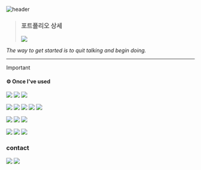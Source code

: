 ![header](https://capsule-render.vercel.app/api?type=waving&color=gradient&customColorList=6&text=PigKidney&animation=fadeIn&fontSize=30&height=100&fontAlign=15&fontAlignY=75&desc=Github&descSize=22&descAlign=28&descAlignY=77&fontColor=4D377B)

>### 포트폴리오 상세
> <a href="https://pigkideny.notion.site/Yang-Gwonmo-bbb56b1f4b914eadbbbaf2409a49bb04" target="_blank"><img src="https://img.shields.io/badge/notion-000000?style=for-the-badge&logo=notion&logoColor=white"/></a>


*The way to get started is to quit talking and begin doing.* 
 
***   
      

> [!IMPORTANT]
> #### ⚙️ Once I've used
><img src="https://img.shields.io/badge/java-5382a1?style=for-the-badge&logo=java&logoColor=ffffff"> <img src="https://img.shields.io/badge/spring boot-6DB33F?style=for-the-badge&logo=spring&logoColor=ffffff">
><img src="https://img.shields.io/badge/oracle SQL-F80000?style=for-the-badge&logo=oracle&logoColor=ffffff">
>
><img src="https://img.shields.io/badge/html5-E34F26?style=for-the-badge&logo=html5&logoColor=ffffff"> <img src="https://img.shields.io/badge/css3-1572B6?style=for-the-badge&logo=css3&logoColor=ffffff">
><img src="https://img.shields.io/badge/javascripts-F7DF1E?style=for-the-badge&logo=javascript&logoColor=black"> <img src="https://img.shields.io/badge/jquery-0769AD?style=for-the-badge&logo=jquery&logoColor=black"> 
><img src="https://img.shields.io/badge/react-61DAFB?style=for-the-badge&logo=react&logoColor=ffffff">
>
><img src="https://img.shields.io/badge/apachetomcat-F8DC75?style=for-the-badge&logo=apachetomcat&logoColor=black"> <img src="https://img.shields.io/badge/amazonaws-232F3E?style=for-the-badge&logo=amazonaws&logoColor=black">
><img src="https://img.shields.io/badge/docker-2496ED?style=for-the-badge&logo=docker&logoColor=ffffff">
>
><img src="https://img.shields.io/badge/illustrator-FF9A00?style=for-the-badge&logo=adobeillustrator&logoColor=black"> <img src="https://img.shields.io/badge/photoshop-31A8FF?style=for-the-badge&logo=adobephotoshop&logoColor=black">  <img src="https://img.shields.io/badge/lightroom-31A8FF?style=for-the-badge&logo=adobelightroomclassic&logoColor=black"> 
>
> ### contact
><a href="https://www.instagram.com/violeta_ffotto/" target="_blank"><img src="https://img.shields.io/badge/instagram-E4405F?style=flat-square&logo=instagram&logoColor=white"/></a>
><a href="kl22712549@gmail.com" target="_blank"><img src="https://img.shields.io/badge/gmail-EA4335?style=flat-square&logo=gmail&logoColor=white"/></a>


